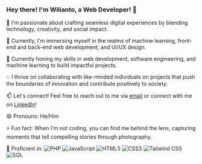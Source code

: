 ### Hey there! I'm Wilianto, a Web Developer! 👋

👀 I'm passionate about crafting seamless digital experiences by blending technology, creativity, and social impact.

🌱 Currently, I'm immersing myself in the realms of machine learning, front-end and back-end web development, and UI/UX design.

🚀 Currently honing my skills in web development, software engineering, and machine learning to build impactful projects.

💡 I thrive on collaborating with like-minded individuals on projects that push the boundaries of innovation and contribute positively to society.

📫 Let's connect! Feel free to reach out to me via [email](mailto:wilianto2021@gmail.com) or connect with me on [LinkedIn](https://www.linkedin.com/in/wilianto-wilianto-213702258/)!

😄 Pronouns: He/Him

⚡ Fun fact: When I'm not coding, you can find me behind the lens, capturing moments that tell compelling stories through photography.

💼 Proficient in:
![PHP](https://img.shields.io/badge/-PHP-777BB4?style=flat-square&logo=php&logoColor=ffffff)
![JavaScript](https://img.shields.io/badge/-JavaScript-F7DF1E?style=flat-square&logo=javascript&logoColor=black)
![HTML5](https://img.shields.io/badge/-HTML5-E34F26?style=flat-square&logo=html5&logoColor=ffffff)
![CSS3](https://img.shields.io/badge/-CSS3-1572B6?style=flat-square&logo=css3)
![Tailwind CSS](https://img.shields.io/badge/-Tailwind%20CSS-38B2AC?style=flat-square&logo=tailwind-css&logoColor=white)
![SQL](https://img.shields.io/badge/-SQL-4479A1?style=flat-square&logo=postgresql&logoColor=white)

<!-- Let's innovate, create, and inspire together! -->

